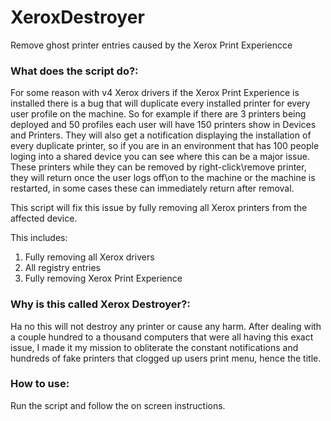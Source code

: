 # XeroxDestroyer
Remove ghost printer entries caused by the Xerox Print Experiencce

### What does the script do?:

For some reason with v4 Xerox drivers if the Xerox Print Experience is installed there is a bug that will duplicate every installed printer for every user profile on the machine. So for example if
there are 3 printers being deployed and 50 profiles each user will have 150 printers show in Devices and Printers. They will also get a notification displaying the installation of every duplicate printer,
so if you are in an environment that has 100 people loging into a shared device you can see where this can be a major issue. These printers while they can be removed by right-click\remove printer, they will return once the user logs
off\on to the machine or the machine is restarted, in some cases these can immediately return after removal. 

This script will fix this issue by fully removing all Xerox printers from the affected device. 

This includes:
1. Fully removing all Xerox drivers
2. All registry entries
3. Fully removing Xerox Print Experience

### Why is this called Xerox Destroyer?:

Ha no this will not destroy any printer or cause any harm. After dealing with a couple hundred to a thousand computers that were all having this exact issue, I made it my mission to obliterate the constant notifications and hundreds of fake printers that clogged up users print menu, hence the title.

### How to use:

Run the script and follow the on screen instructions.
